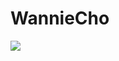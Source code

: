 # WannieCho
<a href="www.naver.com" target="_blank"><img src="https://img.shields.io/badge/adobexd-#FF61F6?style=for-the-bage&logo=appveyor&logoColor=#FF61F6"/></a>